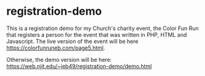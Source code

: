# registration-demo

This is a registration demo for my Church's charity event, the Color Fun Run that registers a person for the event that was written in PHP, HTML and Javascript. The live version of the event will be here https://colorfunruneb.com/page5.html.
 
Otherwise, the demo version will be here: https://web.njit.edu/~jeb49/registration-demo/demo.html
